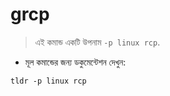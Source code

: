# grcp

> এই কমান্ড একটি উপনাম `-p linux rcp`.

- মূল কমান্ডের জন্য ডকুমেন্টেশন দেখুন:

`tldr -p linux rcp`
